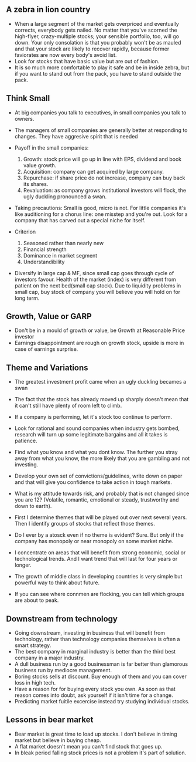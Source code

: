 ## A zebra in lion country
* When a large segment of the market gets overpriced and eventually corrects, everybody gets nailed. No matter that you've scorned the high-flyer, crazy-multiple stocks; your sensible portfolio, too, will go down. Your only consolation is that you probably won't be as mauled and that your stock are likely to recover rapidly, because former faviorates are now every body's avoid list.
* Look for stocks that have basic value but are out of fashion.
* It is so much more comfortable to play it safe and be in inside zebra, but if you want to stand out from the pack, you have to stand outside the pack.

## Think Small
* At big companies you talk to executives, in small companies you talk to owners.
* The managers of small companies are generally better at responding to changes. They have aggresive spirit that is needed 
* Payoff in the small companies:
  1. Growth: stock price will go up in line with EPS, dividend and book value growth.
  2. Acquisition: company can get acquired by large company.
  3. Repurchase: if share price do not increase, company can buy back its shares.
  4. Revaluation: as company grows institutional investors will flock, the ugly duckling pronounced a swan.

* Taking precautions: Small is good, micro is not. For little companies it's like auditioning for a chorus line: one misstep and you're out.
Look for a company that has carved out a special niche for itself.

* Criterion 
  1. Seasoned rather than nearly new
  2. Financial strength 
  3. Dominance in market segment 
  4. Understandibility

* Diversify in large cap & MF, since small cap goes through cycle of investors favour. Health of the market (index) is very different from patient on the next bed(small cap stock).
Due to liquidity problems in small cap, buy stock of company you will believe you will hold on for long term.

## Growth, Value or GARP
* Don't be in a mould of growth or value, be Growth at Reasonable Price investor
* Earnings disappointment are rough on growth stock, upside is more in case of earnings surprise.

## Theme and Variations
* The greatest investment profit came when an ugly duckling becames a swan
* The fact that the stock has already moved up sharply doesn't mean that it can't still have plenty of room left to climb.
* If a company is performing, let it's stock too continue to perform.
* Look for rational and sound companies when industry gets bombed, research will turn up some legitimate bargains and all it takes is patience.
* Find what you know and what you dont know. The further you stray away from what you know, the more likely that you are gambling and not investing.

* Develop your own set of convictions/guidelines, write down on paper and that will give you confidence to take action in tough markets.
* What is my attitude towards risk, and probably that is not changed since you are 12? (Volatile, romantic, emotional or steady, trustworthy and down to earth).
* First I determine themes that will be played out over next several years. Then I identify groups of stocks that reflect those themes.
* Do I ever by a atosck even if no theme is evident? Sure. But only if the company has monopoly or near monopoly on some market niche.
* I concentrate on areas that will benefit from strong economic, social or technological trends. And I want trend that will last for four years or longer.
* The growth of middle class in developing countries is very simple but powerful way to think about future.
* If you can see where connmen are flocking, you can tell which groups are about to peak.

## Downstream from technology
* Going downstream, investing in business that will benefit from technology, rather than technology companies themselves is often a smart strategy.
* The best company in marginal industry is better than the third best company in a major industry.
* A dull business run by a good businessman is far better than glamorous business run by mediocre management.
* Boring stocks sells at discount. Buy enough of them and you can cover loss in high tech.
* Have a reason for for buying every stock you own. As soon as that reason comes into doubt, ask yourself if it isn't time for a change.
* Predicting market fuitile excercise instead try studying individual stocks.

## Lessons in bear market
* Bear market is great time to load up stocks. I don't believe in timing market but believe in buying cheap.
* A flat market doesn't mean you can't find stock that goes up.
* In bleak period falling stock prices is not a problem it's part of solution.
